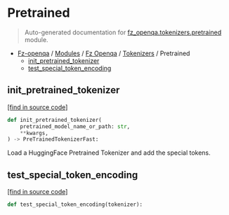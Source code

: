 # Pretrained

> Auto-generated documentation for [fz_openqa.tokenizers.pretrained](blob/master/fz_openqa/tokenizers/pretrained.py) module.

- [Fz-openqa](../../README.md#fz-openqa-index) / [Modules](../../MODULES.md#fz-openqa-modules) / [Fz Openqa](../index.md#fz-openqa) / [Tokenizers](index.md#tokenizers) / Pretrained
    - [init_pretrained_tokenizer](#init_pretrained_tokenizer)
    - [test_special_token_encoding](#test_special_token_encoding)

## init_pretrained_tokenizer

[[find in source code]](blob/master/fz_openqa/tokenizers/pretrained.py#L15)

```python
def init_pretrained_tokenizer(
    pretrained_model_name_or_path: str,
    **kwargs,
) -> PreTrainedTokenizerFast:
```

Load a HuggingFace Pretrained Tokenizer and add the special tokens.

## test_special_token_encoding

[[find in source code]](blob/master/fz_openqa/tokenizers/pretrained.py#L26)

```python
def test_special_token_encoding(tokenizer):
```
